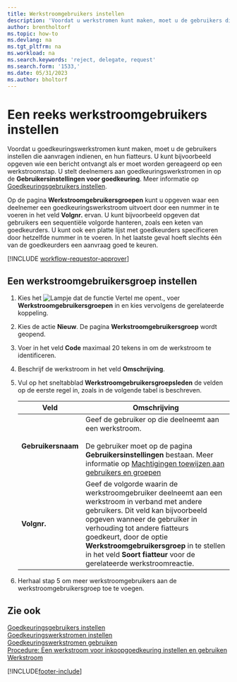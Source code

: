 ```yaml
---
title: Werkstroomgebruikers instellen
description: 'Voordat u werkstromen kunt maken, moet u de gebruikers die eraan deelnemen, instellen op de pagina Gebruikersinstellingen voor goedkeuring.'
author: brentholtorf
ms.topic: how-to
ms.devlang: na
ms.tgt_pltfrm: na
ms.workload: na
ms.search.keywords: 'reject, delegate, request'
ms.search.form: '1533,'
ms.date: 05/31/2023
ms.author: bholtorf
---
```

# <a name="set-up-a-sequence-of-workflow-users"></a>Een reeks werkstroomgebruikers instellen

Voordat u goedkeuringswerkstromen kunt maken, moet u de gebruikers instellen die aanvragen indienen, en hun fiatteurs. U kunt bijvoorbeeld opgeven wie een bericht ontvangt als er moet worden gereageerd op een werkstroomstap. U stelt deelnemers aan goedkeuringswerkstromen in op de **Gebruikersinstellingen voor goedkeuring**. Meer informatie op [Goedkeuringsgebruikers instellen](across-how-to-set-up-approval-users.md).

Op de pagina **Werkstroomgebruikersgroepen** kunt u opgeven waar een deelnemer een goedkeuringswerkstroom uitvoert door een nummer in te voeren in het veld **Volgnr.** ervan. U kunt bijvoorbeeld opgeven dat gebruikers een sequentiële volgorde hanteren, zoals een keten van goedkeurders. U kunt ook een platte lijst met goedkeurders specificeren door hetzelfde nummer in te voeren. In het laatste geval hoeft slechts één van de goedkeurders een aanvraag goed te keuren.

[!INCLUDE [workflow-requestor-approver](includes/workflow-requestor-approver.md)]

## <a name="to-set-up-a-workflow-user-group"></a>Een werkstroomgebruikersgroep instellen

1. Kies het ![Lampje dat de functie Vertel me opent.](media/ui-search/search_small.png "Vertel me wat u wilt doen"), voer **Werkstroomgebruikersgroepen** in en kies vervolgens de gerelateerde koppeling.  
2. Kies de actie **Nieuw**. De pagina **Werkstroomgebruikersgroep** wordt geopend.  
3. Voer in het veld **Code** maximaal 20 tekens in om de werkstroom te identificeren.  
4. Beschrijf de werkstroom in het veld **Omschrijving**.  
5. Vul op het sneltabblad **Werkstroomgebruikersgroepsleden** de velden op de eerste regel in, zoals in de volgende tabel is beschreven.  

   |Veld|Omschrijving|
   |-----|-----------|
   |**Gebruikersnaam**|Geef de gebruiker op die deelneemt aan een werkstroom.<br /><br /> De gebruiker moet op de pagina **Gebruikersinstellingen** bestaan. Meer informatie op [Machtigingen toewijzen aan gebruikers en groepen](ui-define-granular-permissions.md)|
   |**Volgnr.**|Geef de volgorde waarin de werkstroomgebruiker deelneemt aan een werkstroom in verband met andere gebruikers. Dit veld kan bijvoorbeeld opgeven wanneer de gebruiker in verhouding tot andere fiatteurs goedkeurt, door de optie **Werkstroomgebruikersgroep** in te stellen in het veld **Soort fiatteur** voor de gerelateerde werkstroomreactie.| 

6. Herhaal stap 5 om meer werkstroomgebruikers aan de werkstroomgebruikersgroep toe te voegen.  

## <a name="see-also"></a>Zie ook

[Goedkeuringsgebruikers instellen](across-how-to-set-up-approval-users.md)  
[Goedkeuringswerkstromen instellen](across-set-up-workflows.md)  
[Goedkeuringswerkstromen gebruiken](across-use-workflows.md)  
[Procedure: Een werkstroom voor inkoopgoedkeuring instellen en gebruiken](walkthrough-setting-up-and-using-a-purchase-approval-workflow.md)  
[Werkstroom](across-workflow.md)  

[!INCLUDE[footer-include](includes/footer-banner.md)]

